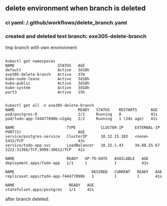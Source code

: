 ## delete environment when branch is deleted

### ci yaml: /.github/workflows/delete_branch.yaml


### created and deleted test branch: exe305-delete-branch


tmp branch with own environment

```

kubectl get namespaces
NAME                   STATUS   AGE
default                Active   3d18h
exe305-delete-branch   Active   37m
kube-node-lease        Active   3d18h
kube-public            Active   3d18h
kube-system            Active   3d18h
part3                  Active   15h

```

```

kubectl get all -n exe305-delete-branch
NAME                            READY   STATUS    RESTARTS      AGE
pod/postgres-0                  1/1     Running   0             41s
pod/todo-app-744477898b-n2gdq   2/2     Running   1 (24s ago)   41s

NAME                       TYPE           CLUSTER-IP     EXTERNAL-IP   PORT(S)                         AGE
service/postgres-service   ClusterIP      10.32.15.103   <none>        5432/TCP                        43s
service/todo-app-svc       LoadBalancer   10.32.1.43     34.88.55.67   2222:31366/TCP,9999:30612/TCP   42s

NAME                       READY   UP-TO-DATE   AVAILABLE   AGE
deployment.apps/todo-app   1/1     1            1           41s

NAME                                  DESIRED   CURRENT   READY   AGE
replicaset.apps/todo-app-744477898b   1         1         1       41s

NAME                        READY   AGE
statefulset.apps/postgres   1/1     42s

```

after branch deleted:
